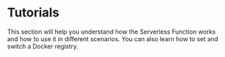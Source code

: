 # Tutorials

This section will help you understand how the Serverless Function works and how to use it in different scenarios. You can also learn how to set and switch a Docker registry.